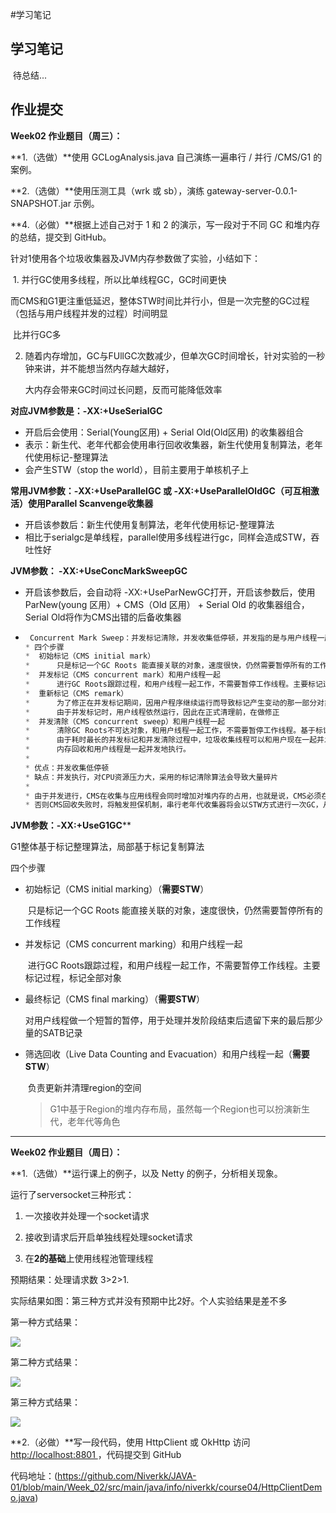 #学习笔记



## 学习笔记

​	待总结...



## 作业提交



**Week02 作业题目（周三）：**

**1.（选做）**使用 GCLogAnalysis.java 自己演练一遍串行 / 并行 /CMS/G1 的案例。



**2.（选做）**使用压测工具（wrk 或 sb），演练 gateway-server-0.0.1-SNAPSHOT.jar 示例。



**4.（必做）**根据上述自己对于 1 和 2 的演示，写一段对于不同 GC 和堆内存的总结，提交到 GitHub。

针对1使用各个垃圾收集器及JVM内存参数做了实验，小结如下：

​	1. 并行GC使用多线程，所以比单线程GC，GC时间更快

​	而CMS和G1更注重低延迟，整体STW时间比并行小，但是一次完整的GC过程（包括与用户线程并发的过程）时间明显

​	比并行GC多

 2. 随着内存增加，GC与FUllGC次数减少，但单次GC时间增长，针对实验的一秒钟来讲，并不能想当然内存越大越好，

    大内存会带来GC时间过长问题，反而可能降低效率



**对应JVM参数是：-XX:+UseSerialGC**

* 开启后会使用：Serial(Young区用) + Serial Old(Old区用) 的收集器组合
* 表示：新生代、老年代都会使用串行回收收集器，新生代使用复制算法，老年代使用标记-整理算法
* 会产生STW（stop the world），目前主要用于单核机子上



**常用JVM参数：-XX:+UseParallelGC 或 -XX:+UseParallelOldGC（可互相激活）使用Parallel Scanvenge收集器**

* 开启该参数后：新生代使用复制算法，老年代使用标记-整理算法
* 相比于serialgc是单线程，parallel使用多线程进行gc，同样会造成STW，吞吐性好



**JVM参数： -XX:+UseConcMarkSweepGC**

* 开启该参数后，会自动将 -XX:+UseParNewGC打开，开启该参数后，使用ParNew(young 区用）+ CMS（Old 区用） + Serial Old 的收集器组合，Serial Old将作为CMS出错的后备收集器

* ```java
   Concurrent Mark Sweep：并发标记清除，并发收集低停顿，并发指的是与用户线程一起执行
  * 四个步骤
  *  初始标记（CMS initial mark）
  *      只是标记一个GC Roots 能直接关联的对象，速度很快，仍然需要暂停所有的工作线程
  *  并发标记（CMS concurrent mark）和用户线程一起
  *      进行GC Roots跟踪过程，和用户线程一起工作，不需要暂停工作线程。主要标记过程，标记全部对象
  *  重新标记（CMS remark）
  *      为了修正在并发标记期间，因用户程序继续运行而导致标记产生变动的那一部分对象的标记记录，仍然需要暂停所有的工作线程，
  *      由于并发标记时，用户线程依然运行，因此在正式清理前，在做修正
  *  并发清除（CMS concurrent sweep）和用户线程一起
  *      清除GC Roots不可达对象，和用户线程一起工作，不需要暂停工作线程。基于标记结果，直接清理对象，
  *      由于耗时最长的并发标记和并发清除过程中，垃圾收集线程可以和用户现在一起并发工作，所以总体上来看CMS收集器的
  *      内存回收和用户线程是一起并发地执行。
  *
  * 优点：并发收集低停顿
  * 缺点：并发执行，对CPU资源压力大，采用的标记清除算法会导致大量碎片
  *
  * 由于并发进行，CMS在收集与应用线程会同时增加对堆内存的占用，也就是说，CMS必须在老年代堆内存用尽之前完成垃圾回收，
  * 否则CMS回收失败时，将触发担保机制，串行老年代收集器将会以STW方式进行一次GC，从而造成较大的停顿时间
  ```



**JVM参数：-XX:+UseG1GC****

G1整体基于标记整理算法，局部基于标记复制算法



四个步骤

* 初始标记（CMS initial marking）（**需要STW**）

  ​	只是标记一个GC Roots 能直接关联的对象，速度很快，仍然需要暂停所有的工作线程

* 并发标记（CMS concurrent marking）和用户线程一起

  ​	进行GC Roots跟踪过程，和用户线程一起工作，不需要暂停工作线程。主要标记过程，标记全部对象

* 最终标记（CMS final marking）（**需要STW**）

  ​	对用户线程做一个短暂的暂停，用于处理并发阶段结束后遗留下来的最后那少量的SATB记录

* 筛选回收（Live Data Counting and Evacuation）和用户线程一起（**需要STW**）

  ​	负责更新并清理region的空间

  > G1中基于Region的堆内存布局，虽然每一个Region也可以扮演新生代，老年代等角色



---



**Week02 作业题目（周日）：**

**1.（选做）**运行课上的例子，以及 Netty 的例子，分析相关现象。

运行了serversocket三种形式：

1. 一次接收并处理一个socket请求

2. 接收到请求后开启单独线程处理socket请求

3. 在**2的基础**上使用线程池管理线程

预期结果：处理请求数 3>2>1.

实际结果如图：第三种方式并没有预期中比2好。个人实验结果是差不多



第一种方式结果：

![](https://github.com/Niverkk/JAVA-01/tree/main/Week_02/src/main/resources/serversocket01.png)



第二种方式结果：

![](https://github.com/Niverkk/JAVA-01/tree/main/Week_02/src/main/resources/serversocket02.png)



第三种方式结果：

![](https://github.com/Niverkk/JAVA-01/tree/main/Week_02/src/main/resources/serversocket03.png)




**2.（必做）**写一段代码，使用 HttpClient 或 OkHttp 访问 [http://localhost:8801 ](http://localhost:8801/)，代码提交到 GitHub

代码地址：(https://github.com/Niverkk/JAVA-01/blob/main/Week_02/src/main/java/info/niverkk/course04/HttpClientDemo.java)